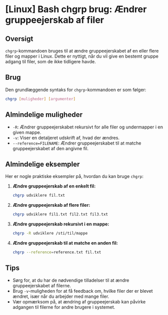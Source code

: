 # [Linux] Bash chgrp brug: Ændrer gruppeejerskab af filer

## Oversigt
`chgrp`-kommandoen bruges til at ændre gruppeejerskabet af en eller flere filer og mapper i Linux. Dette er nyttigt, når du vil give en bestemt gruppe adgang til filer, som de ikke tidligere havde.

## Brug
Den grundlæggende syntaks for `chgrp`-kommandoen er som følger:

```bash
chgrp [muligheder] [argumenter]
```

## Almindelige muligheder
- `-R`: Ændrer gruppeejerskabet rekursivt for alle filer og undermapper i en given mappe.
- `-v`: Viser en detaljeret udskrift af, hvad der ændres.
- `--reference=FILENAME`: Ændrer gruppeejerskabet til at matche gruppeejerskabet af den angivne fil.

## Almindelige eksempler
Her er nogle praktiske eksempler på, hvordan du kan bruge `chgrp`:

1. **Ændre gruppeejerskab af en enkelt fil:**
   ```bash
   chgrp udviklere fil.txt
   ```

2. **Ændre gruppeejerskab af flere filer:**
   ```bash
   chgrp udviklere fil1.txt fil2.txt fil3.txt
   ```

3. **Ændre gruppeejerskab rekursivt i en mappe:**
   ```bash
   chgrp -R udviklere /sti/til/mappe
   ```

4. **Ændre gruppeejerskab til at matche en anden fil:**
   ```bash
   chgrp --reference=reference.txt fil.txt
   ```

## Tips
- Sørg for, at du har de nødvendige tilladelser til at ændre gruppeejerskabet af filerne.
- Brug `-v`-muligheden for at få feedback om, hvilke filer der er blevet ændret, især når du arbejder med mange filer.
- Vær opmærksom på, at ændring af gruppeejerskab kan påvirke adgangen til filerne for andre brugere i systemet.